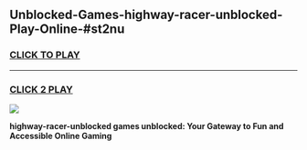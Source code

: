 
## Unblocked-Games-highway-racer-unblocked-Play-Online-#st2nu
<h3>
<a href="https://premium.freeplayer.one?title=highway-racer-unblocked&ref=24F">CLICK TO PLAY</a></h3>
<hr>

<h3>
<a href="https://premium.freeplayer.one?title=highway-racer-unblocked&ref=24F">CLICK 2 PLAY</a>
  
</h3>

<a href="https://premium.freeplayer.one?title=highway-racer-unblocked&ref=24F/"><img src="https://clearcache.store/games.png"></a>


**highway-racer-unblocked games unblocked: Your Gateway to Fun and Accessible Online Gaming**
